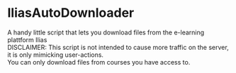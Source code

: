 # IliasAutoDownloader  
A handy little script that lets you download files from the e-learning plattform Ilias  
DISCLAIMER: This script is not intended to cause more traffic on the server, it is only mimicking user-actions.   
You can only download files from courses you have access to.  
